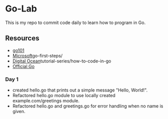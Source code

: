 # Go-Lab
This is my repo to commit code daily to learn how to program in Go.

## Resources
- [go101](https://go101.org/)
- [Microsoft](https://learn.microsoft.com/en-us/training/paths/)go-first-steps/
- [Digital Ocean](https://www.digitalocean.com/community/)tutorial-series/how-to-code-in-go
- [Official Go](https://go.dev/doc/tutorial/)


### Day 1
- created hello.go that prints out a simple message "Hello, World!".
- Refactored hello.go module to use locally created example.com/greetings module.
- Refactored hello.go and greetings.go for error handling when no name is given.
